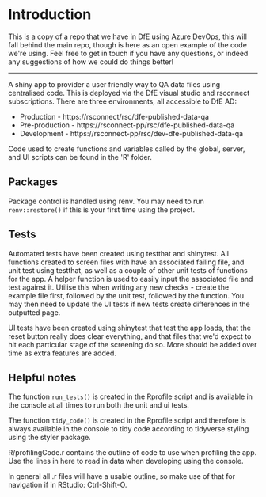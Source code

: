 # Introduction 

This is a copy of a repo that we have in DfE using Azure DevOps, this will fall behind the main repo, though is here as an open example of the code we're using. Feel free to get in touch if you have any questions, or indeed any suggestions of how we could do things better!

---

A shiny app to provider a user friendly way to QA data files using centralised code. This is deployed via the DfE visual studio and rsconnect subscriptions. There are three environments, all accessible to DfE AD:

- Production - https://rsconnect/rsc/dfe-published-data-qa
- Pre-production - https://rsconnect-pp/rsc/dfe-published-data-qa
- Development - https://rsconnect-pp/rsc/dev-dfe-published-data-qa

Code used to create functions and variables called by the global, server, and UI scripts can be found in the 'R' folder.

## Packages
Package control is handled using renv. You may need to run `renv::restore()` if this is your first time using the project.

## Tests
Automated tests have been created using testthat and shinytest. All functions created to screen files with have an associated failing file, and unit test using testthat, as well as a couple of other unit tests of functions for the app. A helper function is used to easily input the associated file and test against it. Utilise this when writing any new checks - create the example file first, followed by the unit test, followed by the function. You may then need to update the UI tests if new tests create differences in the outputted page.

UI tests have been created using shinytest that test the app loads, that the reset button really does clear everything, and that files that we'd expect to hit each particular stage of the screening do so. More should be added over time as extra features are added.

## Helpful notes
The function `run_tests()` is created in the Rprofile script and is available in the console at all times to run both the unit and ui tests.

The function `tidy_code()` is created in the Rprofile script and therefore is always available in the console to tidy code according to tidyverse styling using the styler package.

R/profilingCode.r contains the outline of code to use when profiling the app. Use the lines in here to read in data when developing using the console.

In general all .r files will have a usable outline, so make use of that for navigation if in RStudio: Ctrl-Shift-O.

